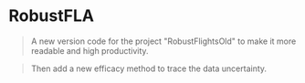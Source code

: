# RobustFLA
>A new version code for the project "RobustFlightsOld" to make it more readable and high productivity.

>Then add a new efficacy method to trace the data uncertainty.
